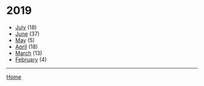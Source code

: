 # 2019

  * [July](./2019-07.md) (18)
  * [June](./2019-06.md) (37)
  * [May](./2019-05.md) (5)
  * [April](./2019-04.md) (18)
  * [March](./2019-03.md) (13)
  * [February](./2019-02.md) (4)

----

[Home](../)
